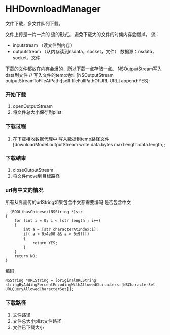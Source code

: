# HHDownloadManager
文件下载，多文件队列下载。

文件上传是一片一片的 流的形式。 避免下载大的文件的时候内存会爆掉。
流：
- inputstream  （读文件到内存）
- outputstream  （从内存读到nsdata，socket，文件）
数据源：nsdata，socket，文件


下载的文件都放在内存会爆的，所以下载一点存储一点。
NSOutputStream写入data到文件
// 写入文件的temp地址
[NSOutputStream outputStreamToFileAtPath:[self fileFullPathOfURL:URL] append:YES]; 

### 开始下载
1. openOutputStream
2. 将文件总大小保存到plist

### 下载过程
1. 在下载接收数据代理中 写入数据到temp路径文件
[downloadModel.outputStream write:data.bytes maxLength:data.length];

### 下载结束
1. closeOutputStream
2. 将文件move到目标路径


### url有中文的情况
所有从外面传的urlString如果包含中文都需要编码
是否包含中文
```
- (BOOL)hasChinese:(NSString *)str
{
    for (int i = 0; i < [str length]; i++)
    {
        int a = [str characterAtIndex:i];
        if( a > 0x4e00 && a < 0x9fff)
        {
            return YES;
        }
    }
    return NO;
}
```
编码
```
NSString *URLString = [originalURLString stringByAddingPercentEncodingWithAllowedCharacters:[NSCharacterSet URLQueryAllowedCharacterSet]];

```

### 下载路径
1. 文件路径
2. 文件总大小plist文件路径
3. 文件已下载大小
